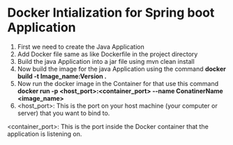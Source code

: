 # Docker Intialization for Spring boot Application 
1. First we need to create the Java Application
2. Add Docker file same as like Dockerfile in the project directory
3. Build the java Application into a jar file using mvn clean install
4. Now build the image for the java Application using the command **docker build -t Image_name:Version .**
5. Now run the docker image in the Container for that use this command **docker run -p <host_port>:<container_port>  --name ConatinerName <image_name>**
6. <host_port>: This is the port on your host machine (your computer or server) that you want to bind to.

<container_port>: This is the port inside the Docker container that the application is listening on.
